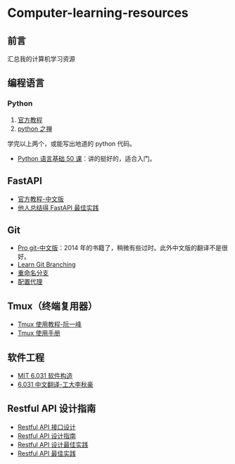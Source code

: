 # Computer-learning-resources

## 前言

汇总我的计算机学习资源

## 编程语言

### Python
1. [官方教程](https://docs.python.org/zh-cn/3/tutorial/index.html)
2. [python 之禅](https://pythontips.readthedocs.io/zh/latest/2016-03-07-iterator-and-generator/)

学完以上两个，或能写出地道的 python 代码。

- [Python 语言基础 50 课](https://github.com/jackfrued/Python-Core-50-Courses/tree/master)：讲的挺好的，适合入门。

## FastAPI

- [官方教程-中文版](https://fastapi.tiangolo.com/zh/tutorial/)
- [他人总结得 FastAPI 最佳实践](https://github.com/zhanymkanov/fastapi-best-practices)

## Git

- [Pro git-中文版](https://git-scm.com/book/zh/v2)：2014 年的书籍了，稍微有些过时。此外中文版的翻译不是很好。
- [Learn Git Branching](https://learngitbranching.js.org/?locale=zh_CN)
- [重命名分支](https://www.freecodecamp.org/chinese/news/git-rename-branch-how-to-change-a-local-branch-name/)
- [配置代理]()

## Tmux（终端复用器）

- [Tmux 使用教程-阮一峰](https://www.ruanyifeng.com/blog/2019/10/tmux.html)
- [Tmux 使用手册](https://louiszhai.github.io/2017/09/30/tmux/)

## 软件工程

- [MIT 6.031 软件构造](https://web.mit.edu/6.031/www/sp21/)
- [6.031 中文翻译-工大李秋豪](https://www.cnblogs.com/liqiuhao/category/1167752.html)

## Restful API 设计指南

- [Restful API 接口设计](https://crifan.github.io/http_restful_api/website/restful_rule/rule.html)
- [Restful API 设计指南](https://www.ruanyifeng.com/blog/2014/05/restful_api.html)
- [Restful API 设计最佳实践](https://kaelzhang81.github.io/2019/05/24/Restful-API%E8%AE%BE%E8%AE%A1%E6%9C%80%E4%BD%B3%E5%AE%9E%E8%B7%B5/)
- [Restful API 最佳实践](https://www.freecodecamp.org/chinese/news/rest-api-best-practices-rest-endpoint-design-examples/)
